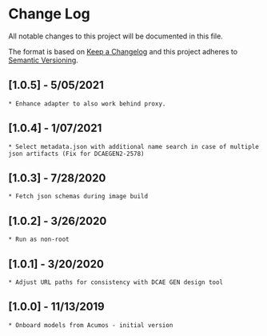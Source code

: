 # Change Log
All notable changes to this project will be documented in this file.

The format is based on [Keep a Changelog](http://keepachangelog.com/)
and this project adheres to [Semantic Versioning](http://semver.org/).

## [1.0.5] - 5/05/2021
    * Enhance adapter to also work behind proxy.
## [1.0.4] - 1/07/2021
    * Select metadata.json with additional name search in case of multiple json artifacts (Fix for DCAEGEN2-2578)
## [1.0.3] - 7/28/2020
    * Fetch json schemas during image build
## [1.0.2] - 3/26/2020
    * Run as non-root
## [1.0.1] - 3/20/2020
    * Adjust URL paths for consistency with DCAE GEN design tool
## [1.0.0] - 11/13/2019
    * Onboard models from Acumos - initial version
